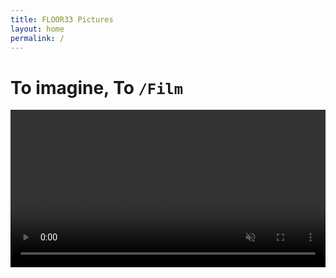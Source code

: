 ```yaml
---
title: FLOOR33 Pictures
layout: home
permalink: /
---
```


# To imagine, To `/Film`

<video markdown="0" style="width:100%;" autoplay loop muted> 
  <source src="video_480p.mp4" type="video/mp4" />
<video/>
